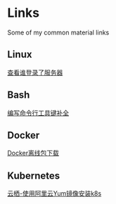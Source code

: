 # Links

Some of my common material links

## Linux

[查看谁登录了服务器](docs/linux/secrity/who-login-my-system.md)

## Bash

[编写命令行工具<TAB>键补全](https://iridakos.com/tutorials/2018/03/01/bash-programmable-completion-tutorial.html)

## Docker

[Docker离线包下载](https://download.docker.com/linux/static/stable/x86_64/)

## Kubernetes

[云栖-使用阿里云Yum镜像安装k8s](https://yq.aliyun.com/articles/626118)

